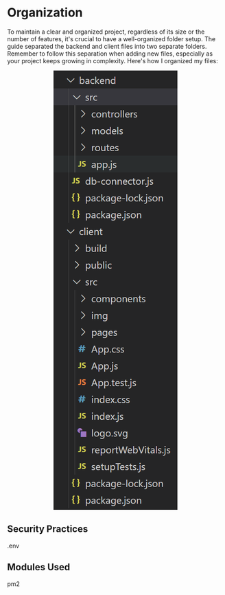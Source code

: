# Organization
To maintain a clear and organized project, regardless of its size or the number of features, it's crucial to have a well-organized folder setup. The guide separated the backend and client files into two separate folders. Remember to follow this separation when adding new files, especially as your project keeps growing in complexity. Here's how I organized my files:<br>

<p align="center">
  <img src="https://github.com/scott5Tots/react-starter-app/blob/main/tips%20and%20best%20practices/assets/dir.png" alt="File structure">
</p>

## Security Practices
.env
## Modules Used
pm2
